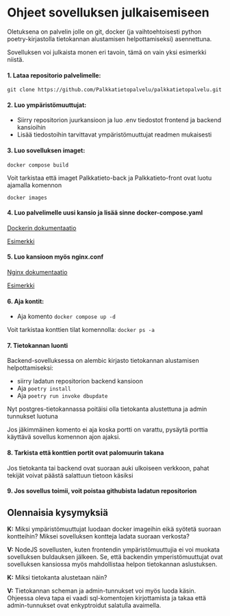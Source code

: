 # Ohjeet sovelluksen julkaisemiseen

Oletuksena on palvelin jolle on git, docker (ja vaihtoehtoisesti python poetry-kirjastolla tietokannan alustamisen helpottamiseksi) asennettuna.

Sovelluksen voi julkaista monen eri tavoin, tämä on vain yksi esimerkki niistä.

#### 1. Lataa repositorio palvelimelle:
```git clone https://github.com/Palkkatietopalvelu/palkkatietopalvelu.git```

#### 2. Luo ympäristömuuttujat:
- Siirry repositorion juurkansioon ja luo .env tiedostot frontend ja backend kansioihin
- Lisää tiedostoihin tarvittavat ympäristömuuttujat readmen mukaisesti 

#### 3. Luo sovelluksen imaget:

```docker compose build```

Voit tarkistaa että imaget Palkkatieto-back ja Palkkatieto-front ovat luotu ajamalla komennon 

```docker images```

#### 4. Luo palvelimelle uusi kansio ja lisää sinne docker-compose.yaml

[Dockerin dokumentaatio](https://docs.docker.com/compose/)

[Esimerkki](https://github.com/Palkkatietopalvelu/palkkatietopalvelu/blob/main/documents/Julkaisu/docker-compose.yaml)

#### 5. Luo kansioon myös nginx.conf

[Nginx dokumentaatio](https://www.nginx.com/resources/wiki/start/)

[Esimerkki](https://github.com/Palkkatietopalvelu/palkkatietopalvelu/blob/main/documents/Julkaisu/nginx.conf)

#### 6. Aja kontit:

- Aja komento ```docker compose up -d```

Voit tarkistaa konttien tilat komennolla:
```docker ps -a```

#### 7. Tietokannan luonti

Backend-sovelluksessa on alembic kirjasto tietokannan alustamisen helpottamiseksi:

- siirry ladatun repositorion backend kansioon
- Aja ```poetry install```
- Aja ```poetry run invoke dbupdate ```

Nyt postgres-tietokannassa poitäisi olla tietokanta alustettuna ja admin tunnukset luotuna

Jos jäkimmäinen komento ei aja koska portti on varattu, pysäytä porttia käyttävä sovellus komennon ajon ajaksi.

#### 8. Tarkista että konttien portit ovat palomuurin takana

Jos tietokanta tai backend ovat suoraan auki ulkoiseen verkkoon, pahat tekijät voivat päästä salattuun tietoon käsiksi

#### 9. Jos sovellus toimii, voit poistaa githubista ladatun repositorion

## Olennaisia kysymyksiä

**K:** Miksi ympäristömuuttujat luodaan docker imageihin eikä syötetä suoraan kontteihin? Miksei sovelluksen kontteja ladata suoraan verkosta?

**V:** NodeJS sovellusten, kuten frontendin ympäristömuuttujia ei voi muokata sovelluksen buldauksen jälkeen. Se, että backendin ymperistömuuttujat ovat sovelluksen kansiossa myös mahdollistaa helpon tietokannan aslustuksen.

**K:** Miksi tietokanta alustetaan näin?

**V:** Tietokannan scheman ja admin-tunnukset voi myös luoda käsin. Ohjeessa oleva  tapa ei vaadi sql-komentojen kirjottamista ja takaa että admin-tunnukset ovat enkyptroidut salatulla avaimella.